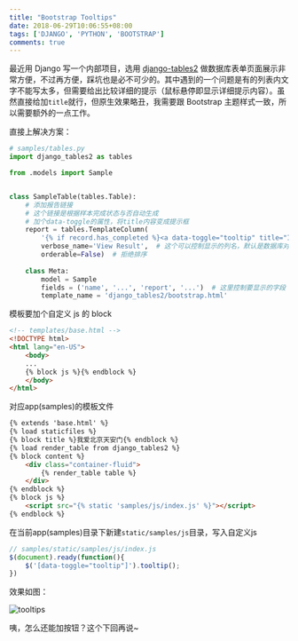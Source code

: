 ```yaml
---
title: "Bootstrap Tooltips"
date: 2018-06-29T10:06:55+08:00
tags: ['DJANGO', 'PYTHON', 'BOOTSTRAP']
comments: true
---
```


最近用 Django 写一个内部项目，选用 [django-tables2](https://django-tables2.readthedocs.io/en/latest/) 做数据库表单页面展示非常方便，不过再方便，踩坑也是必不可少的。其中遇到的一个问题是有的列表内文字不能写太多，但需要给出比较详细的提示（鼠标悬停即显示详细提示内容）。虽然直接给加`title`就行，但原生效果略丑，我需要跟 Bootstrap 主题样式一致，所以需要额外的一点工作。

直接上解决方案：

```python
# samples/tables.py
import django_tables2 as tables

from .models import Sample


class SampleTable(tables.Table):
	# 添加报告链接
    # 这个链接是根据样本完成状态与否自动生成
    # 加个data-toggle的属性，将title内容变成提示框
    report = tables.TemplateColumn(
        '{% if record.has_completed %}<a data-toggle="tooltip" title="It will take a few seconds to load the data, please be patient" href="/samples/{{record.id}}/" target="_blank">Result link</a> {% else %}<i class="fa fa-ellipsis-h"></i>{% endif %}',
        verbose_name='View Result',  # 这个可以控制显示的列名，默认是数据库对应字段名
        orderable=False)  # 拒绝排序
    
    class Meta:
        model = Sample
        fields = ('name', '...', 'report', '...')  # 这里控制要显示的字段
        template_name = 'django_tables2/bootstrap.html'
```

模板要加个自定义 js 的 block

```html
<!-- templates/base.html -->
<!DOCTYPE html>
<html lang="en-US">
    <body>
    ...
    {% block js %}{% endblock %}
    </body>
</html>
```

对应app(samples)的模板文件

```html
{% extends 'base.html' %}
{% load staticfiles %}
{% block title %}我爱北京天安门{% endblock %}
{% load render_table from django_tables2 %}
{% block content %}
	<div class="container-fluid">
        {% render_table table %}
	</div>
{% endblock %}
{% block js %}
    <script src="{% static 'samples/js/index.js' %}"></script>
{% endblock %}
```

在当前app(samples)目录下新建`static/samples/js`目录，写入自定义js

```javascript
// samples/static/samples/js/index.js
$(document).ready(function(){
    $('[data-toggle="tooltip"]').tooltip();
})
```

效果如图：

![tooltips](http://7xivdp.com1.z0.glb.clouddn.com/jpg/2018/6/5c72ddc40df1977100b2b6b6440df9dd.jpg)

咦，怎么还能加按钮？这个下回再说~